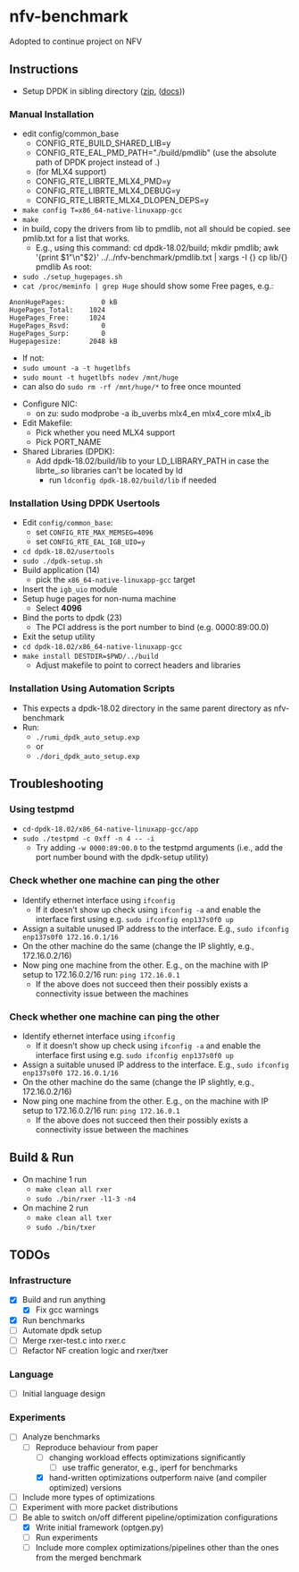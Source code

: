 # nfv-benchmark

Adopted to continue project on NFV

## Instructions
- Setup DPDK in sibling directory ([zip](https://github.com/DPDK/dpdk/archive/v18.02.zip), ([docs](https://dpdk.readthedocs.io/en/v2.2.0/linux_gsg/intro.html)))
### Manual Installation
* edit config/common_base
  + CONFIG_RTE_BUILD_SHARED_LIB=y
  + CONFIG_RTE_EAL_PMD_PATH="./build/pmdlib" (use the absolute path of DPDK project instead of .)
  + (for MLX4 support)
  + CONFIG_RTE_LIBRTE_MLX4_PMD=y
  + CONFIG_RTE_LIBRTE_MLX4_DEBUG=y
  + CONFIG_RTE_LIBRTE_MLX4_DLOPEN_DEPS=y
* `make config T=x86_64-native-linuxapp-gcc`
* `make`
* in build, copy the drivers from lib to pmdlib, not all should be copied. see pmlib.txt for a list that works.
  + E.g., using this command: cd dpdk-18.02/build; mkdir pmdlib; awk '{print $1"\n"$2}' ../../nfv-benchmark/pmdlib.txt | xargs -I {} cp lib/{} pmdlib
As root:
* `sudo ./setup_hugepages.sh`
* `cat /proc/meminfo | grep Huge` should show some Free pages, e.g.:
```
AnonHugePages:         0 kB
HugePages_Total:    1024
HugePages_Free:     1024
HugePages_Rsvd:        0
HugePages_Surp:        0
Hugepagesize:       2048 kB
```
* If not:
* `sudo umount -a -t hugetlbfs`
* `sudo mount -t hugetlbfs nodev /mnt/huge`
* can also do `sudo rm -rf /mnt/huge/*` to free once mounted

- Configure NIC:
  * on zu: sudo modprobe -a ib_uverbs mlx4_en mlx4_core mlx4_ib
- Edit Makefile:
  * Pick whether you need MLX4 support
  * Pick PORT_NAME
- Shared Libraries (DPDK):
  * Add dpdk-18.02/build/lib to your LD_LIBRARY_PATH in case the librte_*.so* libraries can't be located by ld
    + run `ldconfig dpdk-18.02/build/lib` if needed

### Installation Using DPDK Usertools
* Edit `config/common_base`:
  + set `CONFIG_RTE_MAX_MEMSEG=4096`
  + set `CONFIG_RTE_EAL_IGB_UIO=y`
* `cd dpdk-18.02/usertools`
* `sudo ./dpdk-setup.sh`
* Build application (14)
  + pick the `x86_64-native-linuxapp-gcc` target
* Insert the `igb_uio` module
* Setup huge pages for non-numa machine
  + Select **4096**
* Bind the ports to dpdk (23)
  + The PCI address is the port number to bind (e.g. 0000:89:00.0)
* Exit the setup utility
* `cd dpdk-18.02/x86_64-native-linuxapp-gcc`
* `make install DESTDIR=$PWD/../build`
  + Adjust makefile to point to correct headers and libraries

### Installation Using Automation Scripts
* This expects a dpdk-18.02 directory in the same parent directory as nfv-benchmark
* Run:
  * `./rumi_dpdk_auto_setup.exp`
  * or
  * `./dori_dpdk_auto_setup.exp`

## Troubleshooting
### Using **testpmd**
* `cd·dpdk-18.02/x86_64-native-linuxapp-gcc/app`
* `sudo ./testpmd -c 0xff -n 4 -- -i`
  + Try adding `-w 0000:89:00.0` to the testpmd arguments (i.e., add the port number bound with the dpdk-setup utility)

### Check whether one machine can ping the other
* Identify ethernet interface using `ifconfig`
  + If it doesn't show up check using `ifconfig -a` and enable the interface first using e.g. `sudo ifconfig enp137s0f0 up`
* Assign a suitable unused IP address to the interface. E.g., `sudo ifconfig enp137s0f0 172.16.0.1/16`
* On the other machine do the same (change the IP slightly, e.g., 172.16.0.2/16)
* Now ping one machine from the other. E.g., on the machine with IP setup to 172.16.0.2/16 run: `ping 172.16.0.1`
  + If the above does not succeed then their possibly exists a connectivity issue between the machines

### Check whether one machine can ping the other
* Identify ethernet interface using `ifconfig`
  + If it doesn't show up check using `ifconfig -a` and enable the interface first using e.g. `sudo ifconfig enp137s0f0 up`
* Assign a suitable unused IP address to the interface. E.g., `sudo ifconfig enp137s0f0 172.16.0.1/16`
* On the other machine do the same (change the IP slightly, e.g., 172.16.0.2/16)
* Now ping one machine from the other. E.g., on the machine with IP setup to 172.16.0.2/16 run: `ping 172.16.0.1`
  + If the above does not succeed then their possibly exists a connectivity issue between the machines

## Build & Run
* On machine 1 run
  + `make clean all rxer`
  + `sudo ./bin/rxer -l1-3 -n4`
* On machine 2 run
  + `make clean all txer`
  + `sudo ./bin/txer`

## TODOs
### Infrastructure
- [x] Build and run anything
  - [x] Fix gcc warnings
- [x] Run benchmarks
- [ ] Automate dpdk setup
- [ ] Merge rxer-test.c into rxer.c
- [ ] Refactor NF creation logic and rxer/txer
### Language
- [ ] Initial language design
### Experiments
- [ ] Analyze benchmarks
  - [ ] Reproduce behaviour from paper
    - [ ] changing workload effects optimizations significantly
      - [ ] use traffic generator, e.g., iperf for benchmarks
    - [x] hand-written optimizations outperform naive (and compiler optimized) versions
- [ ] Include more types of optimizations
- [ ] Experiment with more packet distributions
- [ ] Be able to switch on/off different pipeline/optimization configurations
  - [x] Write initial framework (optgen.py)
  - [ ] Run experiments
  - [ ] Include more complex optimizations/pipelines other than the ones from the merged benchmark
